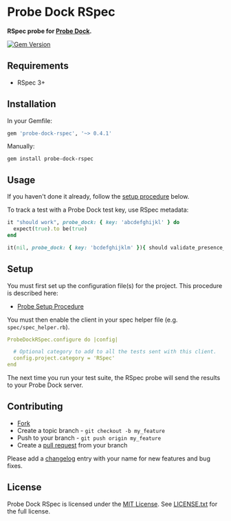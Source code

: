 # Probe Dock RSpec

**RSpec probe for [Probe Dock](https://github.com/probe-dock/probe-dock).**

[![Gem Version](https://badge.fury.io/rb/probe-dock-rspec.png)](http://badge.fury.io/rb/probe-dock-rspec)

## Requirements

* RSpec 3+

## Installation

In your Gemfile:

```rb
gem 'probe-dock-rspec', '~> 0.4.1'
```

Manually:

    gem install probe-dock-rspec

## Usage

If you haven't done it already, follow the [setup procedure](#setup) below.

To track a test with a Probe Dock test key, use RSpec metadata:

```rb
it "should work", probe_dock: { key: 'abcdefghijkl' } do
  expect(true).to be(true)
end

it(nil, probe_dock: { key: 'bcdefghijklm' }){ should validate_presence_of(:name) }
```

<a name="setup"></a>
## Setup

You must first set up the configuration file(s) for the project.
This procedure is described here:

* [Probe Setup Procedure](https://github.com/probe-dock/probe-dock-clients#setup-procedure)

You must then enable the client in your spec helper file (e.g. `spec/spec_helper.rb`).

```yml
ProbeDockRSpec.configure do |config|

  # Optional category to add to all the tests sent with this client.
  config.project.category = 'RSpec'
end
```

The next time you run your test suite, the RSpec probe will send the results to your Probe Dock server.

## Contributing

* [Fork](https://help.github.com/articles/fork-a-repo)
* Create a topic branch - `git checkout -b my_feature`
* Push to your branch - `git push origin my_feature`
* Create a [pull request](http://help.github.com/pull-requests/) from your branch

Please add a [changelog](CHANGELOG.md) entry with your name for new features and bug fixes.

## License

Probe Dock RSpec is licensed under the [MIT License](http://opensource.org/licenses/MIT).
See [LICENSE.txt](LICENSE.txt) for the full license.
